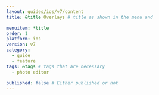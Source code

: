 ```yaml
---
layout: guides/ios/v7/content
title: &title Overlays # title as shown in the menu and 

menuitem: *title
order: 1
platform: ios
version: v7
category: 
  - guide
  - feature
tags: &tags # tags that are necessary
  - photo editor 

published: false # Either published or not 
---
```

